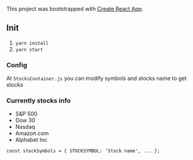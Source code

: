 This project was bootstrapped with [Create React App](https://github.com/facebookincubator/create-react-app).

## Init
1. `yarn install`
2. `yarn start`

### Config
At `StocksContainer.js` you can modify symbols and stocks name to get stocks

### Currently stocks info
* S&P 500
* Dow 30
* Nasdaq
* Amazon.com
* Alphabet Inc

`const stockSymbols = {
  STOCKSYMBOL: 'Stock name',
  ...
};`
